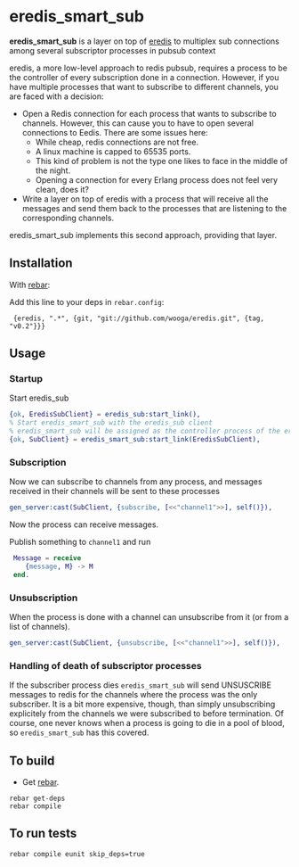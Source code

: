 # eredis_smart_sub

**eredis_smart_sub** is a layer on top of [eredis](https://github.com/wooga/eredis) to multiplex sub connections among several subscriptor processes in pubsub context

eredis, a more low-level approach to redis pubsub, requires a process to be the controller of every subscription done in a connection. However, if you have multiple processes that want to subscribe to different channels, you are faced with a decision:

- Open a Redis connection for each process that wants to subscribe to channels. However, this can cause you to have to open several connections to Eedis. There are some issues here: 
  * While cheap, redis connections are not free.
  * A linux machine is capped to 65535 ports.
  * This kind of problem is not the type one likes to face in the middle of the night.
  * Opening a connection for every Erlang process does not feel very clean, does it?
- Write a layer on top of eredis with a process that will receive all the messages and send them back to the processes that are listening to the corresponding channels.

eredis_smart_sub implements this second approach, providing that layer.

## Installation

With [rebar](https://github.com/basho/rebar):

Add this line to your deps in `rebar.config`:

```
 {eredis, ".*", {git, "git://github.com/wooga/eredis.git", {tag, "v0.2"}}}
```

## Usage

### Startup
Start eredis_sub

```erlang
{ok, EredisSubClient} = eredis_sub:start_link(),
% Start eredis_smart_sub with the eredis_sub client
% eredis_smart_sub will be assigned as the controller process of the eredis_sub client
{ok, SubClient} = eredis_smart_sub:start_link(EredisSubClient),
```

### Subscription

Now we can subscribe to channels from any process, and messages received in their channels  will be sent to these processes
```erlang
gen_server:cast(SubClient, {subscribe, [<<"channel1">>], self()}),
```
Now the process can receive messages.

Publish something to `channel1` and run

```erlang
 Message = receive
    {message, M} -> M
 end.
```

### Unsubscription

When the process is done with a channel can unsubscribe from it (or from a list of channels).

```erlang
gen_server:cast(SubClient, {unsubscribe, [<<"channel1">>], self()}),
```

### Handling of death of subscriptor processes
If the subscriber process dies `eredis_smart_sub` will send UNSUSCRIBE messages to redis for the channels where the process was the only subscriber. It is a bit more expensive, though, than simply unsubscribing explicitely from the channels we were subscribed to before termination. Of course, one never knows when a process is going to die in a pool of blood, so `eredis_smart_sub` has this covered.

## To build

- Get [rebar](https://github.com/basho/rebar).

```
rebar get-deps
rebar compile
```

## To run tests

```
rebar compile eunit skip_deps=true
```

